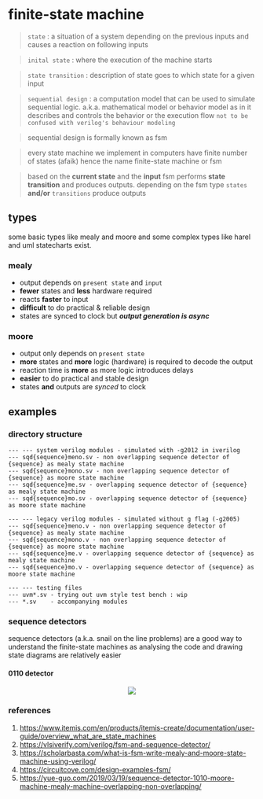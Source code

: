 # finite-state machine

> `state` : a situation of a system depending on the previous inputs and causes a reaction on following inputs

> `inital state` : where the execution of the machine starts

> `state transition` : description of state goes to which state for a given input

> `sequential design` : a computation model that can be used to simulate sequential logic.
> a.k.a. mathematical model or behavior model as in it describes and controls the behavior or the execution flow `not to be confused with verilog's behaviour modeling`

> sequential design is formally known as fsm

> every state machine we implement in computers have finite number of states (afaik)
> hence the name finite-state machine or fsm

> based on the **current state** and the **input** fsm performs **state transition** and produces outputs.
> depending on the fsm type `states` **and/or** `transitions` produce outputs

## types

some basic types like mealy and moore and some complex types like harel and uml statecharts exist.

### mealy

- output depends on `present state` and `input`
- **fewer** states and **less** hardware required
- reacts **faster** to input
- **difficult** to do practical & reliable design
- states are synced to clock but **_output generation is async_**

### moore

- output only depends on `present state`
- **more** states and **more** logic (hardware) is required to decode the output
- reaction time is **more** as more logic introduces delays
- **easier** to do practical and stable design
- states **and** outputs are _synced_ to clock

## examples

### directory structure

```text
--- --- system verilog modules - simulated with -g2012 in iverilog
--- sqd{sequence}meno.sv - non overlapping sequence detector of {sequence} as mealy state machine
--- sqd{sequence}mono.sv - non overlapping sequence detector of {sequence} as moore state machine
--- sqd{sequence}me.sv - overlapping sequence detector of {sequence} as mealy state machine
--- sqd{sequence}mo.sv - overlapping sequence detector of {sequence} as moore state machine

--- --- legacy verilog modules - simulated without g flag (-g2005)
--- sqd{sequence}meno.v - non overlapping sequence detector of {sequence} as mealy state machine
--- sqd{sequence}mono.v - non overlapping sequence detector of {sequence} as moore state machine
--- sqd{sequence}me.v - overlapping sequence detector of {sequence} as mealy state machine
--- sqd{sequence}mo.v - overlapping sequence detector of {sequence} as moore state machine

--- --- testing files
--- uvm*.sv - trying out uvm style test bench : wip
--- *.sv    - accompanying modules
```

### sequence detectors

sequence detectors (a.k.a. snail on the line problems) are a good way to understand the finite-state machines
as analysing the code and drawing state diagrams are relatively easier

#### 0110 detector

<p align="center"><img src="https://i.imgur.com/VUvfrwM.jpg"/></p>

### references

1. https://www.itemis.com/en/products/itemis-create/documentation/user-guide/overview_what_are_state_machines
2. https://vlsiverify.com/verilog/fsm-and-sequence-detector/
3. https://scholarbasta.com/what-is-fsm-write-mealy-and-moore-state-machine-using-verilog/
4. https://circuitcove.com/design-examples-fsm/
5. https://yue-guo.com/2019/03/19/sequence-detector-1010-moore-machine-mealy-machine-overlapping-non-overlapping/
